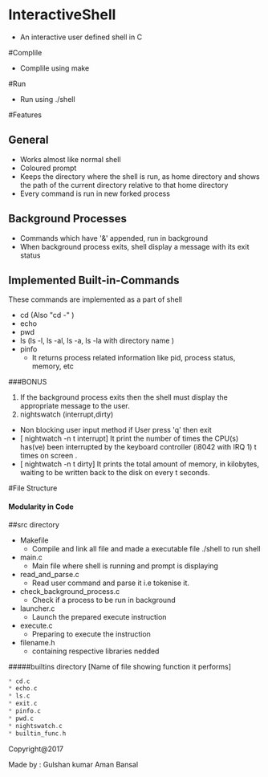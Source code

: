 # InteractiveShell
* An interactive user defined shell in C

#Complile 
* Complile using make

#Run
* Run using ./shell

#Features
## General
* Works almost like normal shell
* Coloured prompt 
* Keeps the directory where the shell is run, as home directory and shows the path of the     current directory relative to that home directory
* Every command is run in new forked process

## Background Processes
* Commands which have '&' appended, run in background
* When background process exits, shell display a message with its exit status

## Implemented Built-in-Commands
These commands are implemented as a part of shell
* cd  (Also "cd -" )
* echo
* pwd
* ls (ls -l, ls -al, ls -a, ls -la with directory name )
* pinfo
  * It returns process related information like pid, process status, memory, etc

###BONUS
1. If the background process exits then the shell must display the appropriate message to the user.	
2. nightswatch (interrupt,dirty) 
  * Non blocking user input method if User press 'q' then exit 
  * [ nightwatch -n t interrupt] It  print the number of times the CPU(s) has(ve) been interrupted by the keyboard   controller (i8042 with IRQ 1) t times on screen .
  * [ nightwatch -n t dirty] It prints the total amount of memory, in kilobytes, waiting to be written back to the disk on every t seconds.

#File Structure
#### Modularity in Code 
##src directory
* Makefile  
  * Compile and link all file and made a executable file ./shell to run shell
* main.c
  * Main file where shell is running and prompt is displaying
* read_and_parse.c 
  * Read user command and parse it i.e tokenise it.
* check_background_process.c 
  * Check if a process  to  be run in background
* launcher.c 
  * Launch the prepared execute instruction
* execute.c 
  * Preparing to execute the instruction
* filename.h 
  * containing  respective libraries nedded

#####builtins directory [Name of file showing function it performs]
```c
* cd.c
* echo.c
* ls.c
* exit.c
* pinfo.c
* pwd.c
* nightswatch.c
* builtin_func.h
```



Copyright@2017

Made by :  Gulshan kumar  Aman Bansal